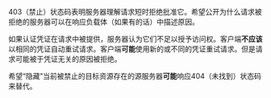 403（禁止）状态码表明服务器理解请求短时拒绝批准它。希望公开为什么请求被拒绝的服务器可以在响应负载体（如果有的话）中描述原因。

如果认证凭证在请求中被提供，服务器认为它们不足以授予访问权。客户端**不应该**以相同的凭证自动重试请求。客户端**可能**使用新的或不同的凭证重试请求。但是请求可能被于凭证无关的原因被拒绝。

希望“隐藏”当前被禁止的目标资源存在的源服务器**可能**响应404（未找到）状态码来替代。